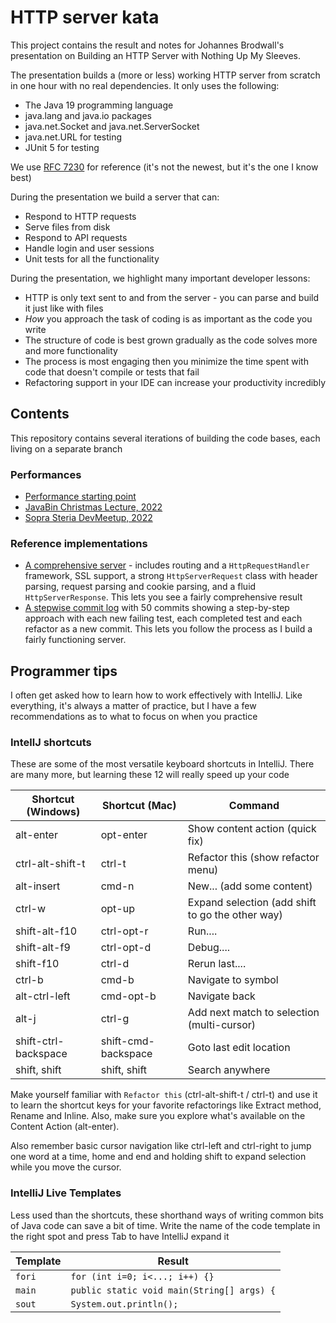 # HTTP server kata

This project contains the result and notes for Johannes Brodwall's presentation on Building an HTTP Server with Nothing Up My Sleeves.

The presentation builds a (more or less) working HTTP server from scratch in one hour with no real dependencies. It only uses the following:

* The Java 19 programming language
* java.lang and java.io packages
* java.net.Socket and java.net.ServerSocket
* java.net.URL for testing
* JUnit 5 for testing

We use [RFC 7230](https://www.rfc-editor.org/rfc/rfc7230) for reference (it's not the newest, but it's the one I know best)

During the presentation we build a server that can:

* Respond to HTTP requests
* Serve files from disk
* Respond to API requests
* Handle login and user sessions
* Unit tests for all the functionality

During the presentation, we highlight many important developer lessons:

* HTTP is only text sent to and from the server - you can parse and build it just like with files
* *How* you approach the task of coding is as important as the code you write
* The structure of code is best grown gradually as the code solves more and more functionality
* The process is most engaging then you minimize the time spent with code that doesn't compile or tests that fail
* Refactoring support in your IDE can increase your productivity incredibly

## Contents

This repository contains several iterations of building the code bases, each living on a separate branch

### Performances

* [Performance starting point](https://github.com/jhannes/kata-http-server/tags)
* [JavaBin Christmas Lecture, 2022](https://github.com/jhannes/kata-http-server/tree/performance/javabin-2022-M12)
* [Sopra Steria DevMeetup, 2022](https://github.com/jhannes/kata-http-server/tree/performance/soprasteria-2023-M2)

### Reference implementations

* [A comprehensive server](https://github.com/jhannes/kata-http-server/tree/reference/comprehensive-server) - includes routing and a `HttpRequestHandler` framework, SSL support, a strong `HttpServerRequest` class with header parsing, request parsing and cookie parsing, and a fluid `HttpServerResponse`. This lets you see a fairly comprehensive result
* [A stepwise commit log](https://github.com/jhannes/kata-http-server/commits/reference/stepwise-commits) with 50 commits showing a step-by-step approach with each new failing test, each completed test and each refactor as a new commit. This lets you follow the process as I build a fairly functioning server.

## Programmer tips

I often get asked how to learn how to work effectively with IntelliJ. Like everything, it's always a matter of practice, but I have a few recommendations as to what to focus on when you practice

### IntellJ shortcuts

These are some of the most versatile keyboard shortcuts in IntelliJ. There are many more, but learning these 12 will really speed up your code

| Shortcut (Windows)   | Shortcut (Mac)      | Command                                          |
|----------------------|---------------------|--------------------------------------------------|
| alt-enter            | opt-enter           | Show content action (quick fix)                  |
| ctrl-alt-shift-t     | ctrl-t              | Refactor this (show refactor menu)               |
| alt-insert           | cmd-n               | New... (add some content)                        |
| ctrl-w               | opt-up              | Expand selection (add shift to go the other way) |
| shift-alt-f10        | ctrl-opt-r          | Run....                                          |
| shift-alt-f9         | ctrl-opt-d          | Debug....                                        |
| shift-f10            | ctrl-d              | Rerun last....                                   |
| ctrl-b               | cmd-b               | Navigate to symbol                               |
| alt-ctrl-left        | cmd-opt-b           | Navigate back                                    |
| alt-j                | ctrl-g              | Add next match to selection (multi-cursor)       |
| shift-ctrl-backspace | shift-cmd-backspace | Goto last edit location                          |
| shift, shift         | shift, shift        | Search anywhere                                  |

Make yourself familiar with `Refactor this` (ctrl-alt-shift-t / ctrl-t) and use it to learn the shortcut keys for your favorite refactorings like Extract method, Rename and Inline. Also, make sure you explore what's available on the Content Action (alt-enter).

Also remember basic cursor navigation like ctrl-left and ctrl-right to jump one word at a time, home and end and holding shift to expand selection while you move the cursor.

### IntelliJ Live Templates

Less used than the shortcuts, these shorthand ways of writing common bits of Java code can save a bit of time. Write the name of the code template in the right spot and press Tab to have IntelliJ expand it

| Template    | Result                                     |
|-------------|--------------------------------------------|
| `fori`      | `for (int i=0; i<...; i++) {}`             |
| `main`      | `public static void main(String[] args) {` |
| `sout`      | `System.out.println();`                    |

